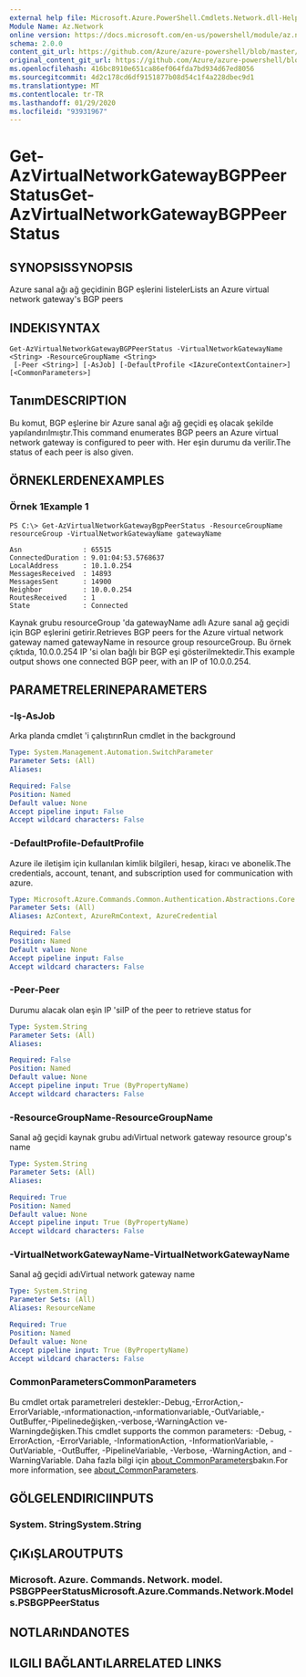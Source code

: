 ```yaml
---
external help file: Microsoft.Azure.PowerShell.Cmdlets.Network.dll-Help.xml
Module Name: Az.Network
online version: https://docs.microsoft.com/en-us/powershell/module/az.network/get-azvirtualnetworkgatewaybgppeerstatus
schema: 2.0.0
content_git_url: https://github.com/Azure/azure-powershell/blob/master/src/Network/Network/help/Get-AzVirtualNetworkGatewayBGPPeerStatus.md
original_content_git_url: https://github.com/Azure/azure-powershell/blob/master/src/Network/Network/help/Get-AzVirtualNetworkGatewayBGPPeerStatus.md
ms.openlocfilehash: 416bc8910e651ca86ef064fda7bd934d67ed8056
ms.sourcegitcommit: 4d2c178cd6df9151877b08d54c1f4a228dbec9d1
ms.translationtype: MT
ms.contentlocale: tr-TR
ms.lasthandoff: 01/29/2020
ms.locfileid: "93931967"
---
```

# <span data-ttu-id="4c8c0-101">Get-AzVirtualNetworkGatewayBGPPeerStatus</span><span class="sxs-lookup"><span data-stu-id="4c8c0-101">Get-AzVirtualNetworkGatewayBGPPeerStatus</span></span>

## <span data-ttu-id="4c8c0-102">SYNOPSIS</span><span class="sxs-lookup"><span data-stu-id="4c8c0-102">SYNOPSIS</span></span>
<span data-ttu-id="4c8c0-103">Azure sanal ağı ağ geçidinin BGP eşlerini listeler</span><span class="sxs-lookup"><span data-stu-id="4c8c0-103">Lists an Azure virtual network gateway's BGP peers</span></span>

## <span data-ttu-id="4c8c0-104">INDEKI</span><span class="sxs-lookup"><span data-stu-id="4c8c0-104">SYNTAX</span></span>

```
Get-AzVirtualNetworkGatewayBGPPeerStatus -VirtualNetworkGatewayName <String> -ResourceGroupName <String>
 [-Peer <String>] [-AsJob] [-DefaultProfile <IAzureContextContainer>] [<CommonParameters>]
```

## <span data-ttu-id="4c8c0-105">Tanım</span><span class="sxs-lookup"><span data-stu-id="4c8c0-105">DESCRIPTION</span></span>
<span data-ttu-id="4c8c0-106">Bu komut, BGP eşlerine bir Azure sanal ağı ağ geçidi eş olacak şekilde yapılandırılmıştır.</span><span class="sxs-lookup"><span data-stu-id="4c8c0-106">This command enumerates BGP peers an Azure virtual network gateway is configured to peer with.</span></span> <span data-ttu-id="4c8c0-107">Her eşin durumu da verilir.</span><span class="sxs-lookup"><span data-stu-id="4c8c0-107">The status of each peer is also given.</span></span>

## <span data-ttu-id="4c8c0-108">ÖRNEKLERDEN</span><span class="sxs-lookup"><span data-stu-id="4c8c0-108">EXAMPLES</span></span>

### <span data-ttu-id="4c8c0-109">Örnek 1</span><span class="sxs-lookup"><span data-stu-id="4c8c0-109">Example 1</span></span>
```
PS C:\> Get-AzVirtualNetworkGatewayBgpPeerStatus -ResourceGroupName resourceGroup -VirtualNetworkGatewayName gatewayName

Asn               : 65515
ConnectedDuration : 9.01:04:53.5768637
LocalAddress      : 10.1.0.254
MessagesReceived  : 14893
MessagesSent      : 14900
Neighbor          : 10.0.0.254
RoutesReceived    : 1
State             : Connected
```

<span data-ttu-id="4c8c0-110">Kaynak grubu resourceGroup 'da gatewayName adlı Azure sanal ağ geçidi için BGP eşlerini getirir.</span><span class="sxs-lookup"><span data-stu-id="4c8c0-110">Retrieves BGP peers for the Azure virtual network gateway named gatewayName in resource group resourceGroup.</span></span>
<span data-ttu-id="4c8c0-111">Bu örnek çıktıda, 10.0.0.254 IP 'si olan bağlı bir BGP eşi gösterilmektedir.</span><span class="sxs-lookup"><span data-stu-id="4c8c0-111">This example output shows one connected BGP peer, with an IP of 10.0.0.254.</span></span>

## <span data-ttu-id="4c8c0-112">PARAMETRELERINE</span><span class="sxs-lookup"><span data-stu-id="4c8c0-112">PARAMETERS</span></span>

### <span data-ttu-id="4c8c0-113">-Iş</span><span class="sxs-lookup"><span data-stu-id="4c8c0-113">-AsJob</span></span>
<span data-ttu-id="4c8c0-114">Arka planda cmdlet 'i çalıştırın</span><span class="sxs-lookup"><span data-stu-id="4c8c0-114">Run cmdlet in the background</span></span>

```yaml
Type: System.Management.Automation.SwitchParameter
Parameter Sets: (All)
Aliases:

Required: False
Position: Named
Default value: None
Accept pipeline input: False
Accept wildcard characters: False
```

### <span data-ttu-id="4c8c0-115">-DefaultProfile</span><span class="sxs-lookup"><span data-stu-id="4c8c0-115">-DefaultProfile</span></span>
<span data-ttu-id="4c8c0-116">Azure ile iletişim için kullanılan kimlik bilgileri, hesap, kiracı ve abonelik.</span><span class="sxs-lookup"><span data-stu-id="4c8c0-116">The credentials, account, tenant, and subscription used for communication with azure.</span></span>

```yaml
Type: Microsoft.Azure.Commands.Common.Authentication.Abstractions.Core.IAzureContextContainer
Parameter Sets: (All)
Aliases: AzContext, AzureRmContext, AzureCredential

Required: False
Position: Named
Default value: None
Accept pipeline input: False
Accept wildcard characters: False
```

### <span data-ttu-id="4c8c0-117">-Peer</span><span class="sxs-lookup"><span data-stu-id="4c8c0-117">-Peer</span></span>
<span data-ttu-id="4c8c0-118">Durumu alacak olan eşin IP 'si</span><span class="sxs-lookup"><span data-stu-id="4c8c0-118">IP of the peer to retrieve status for</span></span>

```yaml
Type: System.String
Parameter Sets: (All)
Aliases:

Required: False
Position: Named
Default value: None
Accept pipeline input: True (ByPropertyName)
Accept wildcard characters: False
```

### <span data-ttu-id="4c8c0-119">-ResourceGroupName</span><span class="sxs-lookup"><span data-stu-id="4c8c0-119">-ResourceGroupName</span></span>
<span data-ttu-id="4c8c0-120">Sanal ağ geçidi kaynak grubu adı</span><span class="sxs-lookup"><span data-stu-id="4c8c0-120">Virtual network gateway resource group's name</span></span>

```yaml
Type: System.String
Parameter Sets: (All)
Aliases:

Required: True
Position: Named
Default value: None
Accept pipeline input: True (ByPropertyName)
Accept wildcard characters: False
```

### <span data-ttu-id="4c8c0-121">-VirtualNetworkGatewayName</span><span class="sxs-lookup"><span data-stu-id="4c8c0-121">-VirtualNetworkGatewayName</span></span>
<span data-ttu-id="4c8c0-122">Sanal ağ geçidi adı</span><span class="sxs-lookup"><span data-stu-id="4c8c0-122">Virtual network gateway name</span></span>

```yaml
Type: System.String
Parameter Sets: (All)
Aliases: ResourceName

Required: True
Position: Named
Default value: None
Accept pipeline input: True (ByPropertyName)
Accept wildcard characters: False
```

### <span data-ttu-id="4c8c0-123">CommonParameters</span><span class="sxs-lookup"><span data-stu-id="4c8c0-123">CommonParameters</span></span>
<span data-ttu-id="4c8c0-124">Bu cmdlet ortak parametreleri destekler:-Debug,-ErrorAction,-ErrorVariable,-ınformationaction,-ınformationvariable,-OutVariable,-OutBuffer,-Pipelinedeğişken,-verbose,-WarningAction ve-Warningdeğişken.</span><span class="sxs-lookup"><span data-stu-id="4c8c0-124">This cmdlet supports the common parameters: -Debug, -ErrorAction, -ErrorVariable, -InformationAction, -InformationVariable, -OutVariable, -OutBuffer, -PipelineVariable, -Verbose, -WarningAction, and -WarningVariable.</span></span> <span data-ttu-id="4c8c0-125">Daha fazla bilgi için [about_CommonParameters](https://go.microsoft.com/fwlink/?LinkID=113216)bakın.</span><span class="sxs-lookup"><span data-stu-id="4c8c0-125">For more information, see [about_CommonParameters](https://go.microsoft.com/fwlink/?LinkID=113216).</span></span>

## <span data-ttu-id="4c8c0-126">GÖLGELENDIRICI</span><span class="sxs-lookup"><span data-stu-id="4c8c0-126">INPUTS</span></span>

### <span data-ttu-id="4c8c0-127">System. String</span><span class="sxs-lookup"><span data-stu-id="4c8c0-127">System.String</span></span>

## <span data-ttu-id="4c8c0-128">ÇıKıŞLAR</span><span class="sxs-lookup"><span data-stu-id="4c8c0-128">OUTPUTS</span></span>

### <span data-ttu-id="4c8c0-129">Microsoft. Azure. Commands. Network. model. PSBGPPeerStatus</span><span class="sxs-lookup"><span data-stu-id="4c8c0-129">Microsoft.Azure.Commands.Network.Models.PSBGPPeerStatus</span></span>

## <span data-ttu-id="4c8c0-130">NOTLARıNDA</span><span class="sxs-lookup"><span data-stu-id="4c8c0-130">NOTES</span></span>

## <span data-ttu-id="4c8c0-131">ILGILI BAĞLANTıLAR</span><span class="sxs-lookup"><span data-stu-id="4c8c0-131">RELATED LINKS</span></span>
